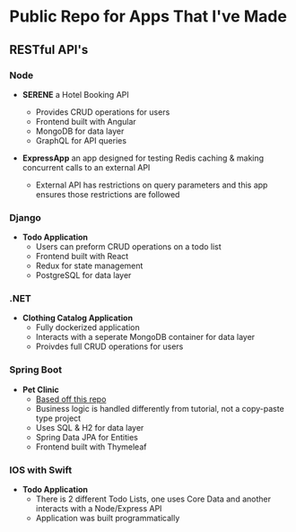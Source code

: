 # Public Repo for Apps That I've Made

## RESTful API's

### Node

- **SERENE** a Hotel Booking API

  - Provides CRUD operations for users
  - Frontend built with Angular
  - MongoDB for data layer
  - GraphQL for API queries

- **ExpressApp** an app designed for testing Redis caching & making concurrent calls to an external API

  - External API has restrictions on query parameters and this app ensures those restrictions are followed

### Django

- **Todo Application**
  - Users can preform CRUD operations on a todo list
  - Frontend built with React
  - Redux for state management
  - PostgreSQL for data layer

### .NET

- **Clothing Catalog Application**
  - Fully dockerized application
  - Interacts with a seperate MongoDB container for data layer
  - Proivdes full CRUD operations for users

### Spring Boot

- **Pet Clinic**
  - [Based off this repo](https://github.com/spring-projects/spring-petclinic.git)
  - Business logic is handled differently from tutorial, not a copy-paste type project
  - Uses SQL & H2 for data layer
  - Spring Data JPA for Entities
  - Frontend built with Thymeleaf

### IOS with Swift

- **Todo Application**
  - There is 2 different Todo Lists, one uses Core Data and another interacts with a Node/Express API
  - Application was built programmatically
